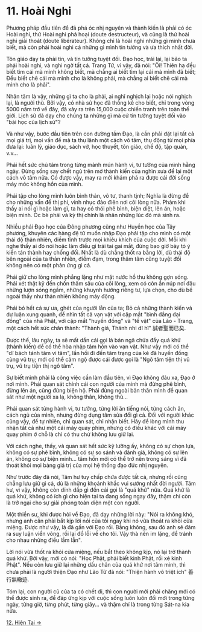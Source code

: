 # 11. Hoài Nghi

Phương pháp đầu tiên để đả phá óc nhị nguyên và thành kiến là phải có óc Hoài
nghi, thứ Hoài nghi phá hoại (doute destructeur), và cũng là thứ hoài nghi giải
thoát (doute libérateur). Không chỉ là hoài nghi những gì mình chưa biết, mà còn
phải hoài nghi cả những gì mình tin tưởng và ưa thích nhất đời.

Tôn giáo dạy ta phải tin, và tin tưởng tuyệt đối. Đạo học, trái lại, lại bảo ta
phải hoài nghi, và nghi ngờ tất cả. Trang Tử, vì vậy, đã nói: "Ôi! Thiên hạ đều
biết tìm cái mà mình không biết, mà chẳng ai biết tìm lại cái mà mình đã biết;
Đều biết chê cái mà mình cho là không phải, mà chẳng ai biết chê cái mà mình cho
là phải".

Nhân tâm là vậy, những gì ta cho là phải, ai nghĩ nghịch lại hoặc nói nghịch
lại, là người thù. Bởi vậy, có nhà sử học đã thống kê cho biết, chỉ trong vòng
5000 năm trở về đây, đã xảy ra trên 15,000 cuộc chiến tranh trên toàn thế giới.
Lịch sử đã dạy cho chúng ta những gì mà cứ tin tưởng tuyệt đối vào "bài học của
lịch sử"?

Và như vậy, bước đầu tiên trên con đường tầm  Đạo, là cần phải đặt lại tất cả
mọi giá trị, mọi vấn đề mà ta thụ lãnh một cách vô tâm, thụ động từ mọi phía đưa
lại: luân lý, giáo dục, sách vở, học thuyết, tôn giáo, chế độ, tập quán, v.v...

Phải hết sức chú tâm trong từng mảnh mún hành vi, tư tưởng của mình hằng ngày.
Đừng sống say chết ngủ trên mớ thành kiến của nghìn xưa để lại một cách vô tâm
nữa. Có được vậy, may ra mới khám phá ra được cái đời sống máy móc không hồn của
mình.

Phải tập cho lòng mình luôn bình thản, vô tư, thanh tịnh; Nghĩa là đừng để cho
những vấn đề thị phi, vinh nhục đảo điên nơi cõi lòng nữa. Phàm khi thấy ai nói
gì hoặc làm gì, ta hay có thói phê bình, biện diệt, lên án, hoặc biện minh. Óc
bè phái và kỳ thị chính là nhân những lúc đó mà sinh ra.

Nhiều phái Đạo học của Đông phương cũng như Huyền học của Tây phương, khuyên các
hàng đệ tử muốn nhập Đạo phải tập cho mình có một thái độ thản nhiên, điềm tĩnh
trước mọi khiêu khích của cuộc đời. Mỗi khi nghe thấy ai đó nói hoặc làm điều gì
trái tai gai mắt, đừng bao giờ bày tỏ ý kiến tán thành hay chống đối. Nhất là dù
chẳng thốt ra bằng lời, dù thái độ bên ngoài của ta thản nhiên, điềm đạm, trong
thâm tâm cũng tuyệt đối không nên có một phản ứng gì cả.

Phải giữ cho lòng mình phẳng lặng như mặt nước hồ thu không gợn sóng. Phải xét
thật kỹ đến chốn thâm sâu của cõi lòng, xem có còn ẩn núp nơi đâu những lượn
sóng ngầm, những khuynh hướng riêng tư, lựa chọn, cho dù bề ngoài thấy như thản
nhiên không máy động.

Phải bỏ hết cả sự ưa, ghét của người lẫn của ta; Bỏ cả những thành kiến và dư
luận xung quanh, để nhìn tất cả vạn vật với cặp mắt "bình đẳng đại đồng" của nhà
Phật, với cặp mắt "huyền đồng" và "tề vật" của Lão - Trang, một cách hết sức
chân thành: "Thành giả, Thánh nhi dĩ hĩ" 誠者聖而已矣.

Được thế, lâu ngày, ta sẽ mất dần cái gọi là bản ngã chứa đầy quá khứ (thành
kiến) để có thể hòa nhập tâm hồn vào vạn vật. Như vậy mới có thể "dĩ bách tánh
tâm vi tâm", lần hồi đi đến tâm trạng của kẻ đã huyền đồng cùng vũ trụ; mới có
thể cảm ngộ được cái được gọi là "Ngô tâm tiện thị vũ trụ, vũ trụ tiện thị ngô
tâm".

Sự biết mình phải là công việc cần làm đầu tiên, vì Đạo không đâu xa, Đạo ở nơi
mình. Phải quan sát chính cái con người của mình mà đừng phê bình, đừng lên án,
cũng đừng biện hộ. Phải đứng ngoài bản thân mình để quan sát như một người xa
lạ, không thân, không thù...

Phải quan sát từng hành vi, tư tưởng, từng lời ăn tiếng nói, từng cách ăn, cách
ngủ của mình, nhưng đừng dụng tâm sửa đổi gì cả. Đối với người khác cũng vậy, để
tự nhiên, chỉ quan sát, chỉ nhận biết. Hãy để lòng mình thu nhận tất cả như một
cái máy quay phim, nhưng có điều khác với cái máy quay phim ở chỗ là chỉ có thu
chứ không lưu giữ lại.

Với cách nghe, thấy, và quan sát hết sức kỹ lưỡng ấy, không có sự chọn lựa,
không có sự phê bình, không có sự so sánh và đánh giá, không có sự lên án, không
có sự biện minh... tâm hồn mới có thể trở nên trong sáng vì đã thoát khỏi mọi
bảng giá trị của mọi hệ thống đạo đức nhị nguyên.

Như trước đây đã nói, Tâm hư tuy chấp chứa được tất cả, nhưng rồi cũng chẳng lưu
giữ gì cả, dù là những khoảnh khắc vui sướng nhất đời người. Tâm hư, vì vậy,
không còn dính dấp gì đến cái gọi là "quá khứ" nữa. Quá khứ là quá khứ, không có
ích gì cho hiện tại ta đang sống ngay đây, thậm chí còn là trở ngại cho sự giải
phóng toàn diện một con người.

Một thiền sư, khi được hỏi về Đạo, đã dạy những lời này: "Nói ra không khó,
nhưng anh cần phải bắt kịp lời nói của tôi ngay khi nó vừa thoát ra khỏi cửa
miệng. Được như vậy, là đã gần với Đạo rồi. Bằng không, sau đó anh sẽ đâm ra suy
luận viển vông, rồi lại đổ lỗi về cho tôi. Vậy thà nên im lặng, để tránh cho
nhau những điều lầm lẫn".

Lời nói vừa thốt ra khỏi cửa miệng, nếu bắt theo không kịp, nó lại trở thành quá
khứ. Bởi vậy, mới có nói: "Học Phật, phải biết kinh Phật, rồi xé kinh Phật". Nếu
còn lưu giữ lại những dấu chân của quá khứ nơi tâm mình, thì chưa phải là người
thiện Đạo như Lão Tử đã nói: "Thiện hành vô triệt ích" 善行無轍迹.

Tóm lại, con người cũ của ta có chết đi, thì con người mới phải chăng mới có thể
được sinh ra, để đáp ứng kịp với cuộc sống luôn luôn đổi mới trong từng ngày,
từng giờ, từng phút, từng giây... và thậm chí là trong từng Sát-na kia nữa.

[12. Hiện Tại &rarr;](https://github.com/thaicuc/tinh-hoa-dao-hoc/blob/master/contents/12-hien-tai.md)
